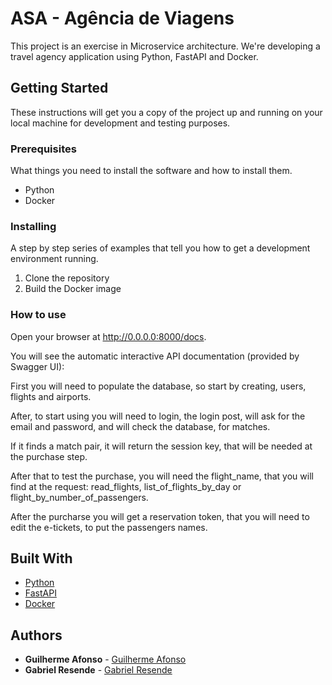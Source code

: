 # ASA - Agência de Viagens

This project is an exercise in Microservice architecture. We're developing a travel agency application using Python, FastAPI and Docker.


## Getting Started

These instructions will get you a copy of the project up and running on your local machine for development and testing purposes.

### Prerequisites

What things you need to install the software and how to install them.

- Python
- Docker

### Installing

A step by step series of examples that tell you how to get a development environment running.

1. Clone the repository
2. Build the Docker image

### How to use

Open your browser at http://0.0.0.0:8000/docs.

You will see the automatic interactive API documentation (provided by Swagger UI):

First you will need to populate the database, so start by creating, users, flights and airports. 

After, to start using you will need to login, the login post, will ask for the email and password, and will check the database, for matches.

If it finds a match pair, it will return the session key, that will be needed at the purchase step.

After that to test the purchase, you will need the flight_name, that you will find at the request: read_flights, list_of_flights_by_day or flight_by_number_of_passengers.


After the purcharse you will get a reservation token, that you will need to edit the e-tickets, to put the passengers names.

## Built With

- [Python](https://www.python.org/)
- [FastAPI](https://fastapi.tiangolo.com/)
- [Docker](https://www.docker.com/)

## Authors

- **Guilherme Afonso** - [Guilherme Afonso](https://github.com/guilhermeaam)
- **Gabriel Resende** - [Gabriel Resende](https://github.com/GabrielRSoares)
